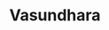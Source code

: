 ---
title: Vasundhara
description: Commercial Fleet, Accounting, Compliance, Vendor, Drivers and Staff Management System.
hero_image: 
categories:
  - Full Stack Development
  - Platform Engineering
tags:
  - Realtime Admin Panel
  - GPS
  - MQTT
  - Government APIs
  - External APIs
  - Google Maps
  - AWS
  - DynamoDB
preview_link: manage.vasundhara.cc
github_link: 
---